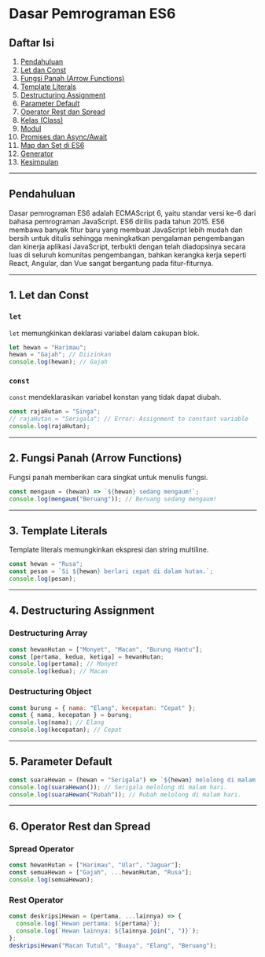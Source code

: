 # Dasar Pemrograman ES6

## Daftar Isi
1. [Pendahuluan](#pendahuluan)
2. [Let dan Const](#let-dan-const)
3. [Fungsi Panah (Arrow Functions)](#fungsi-panah-arrow-functions)
4. [Template Literals](#template-literals)
5. [Destructuring Assignment](#destructuring-assignment)
6. [Parameter Default](#parameter-default)
7. [Operator Rest dan Spread](#operator-rest-dan-spread)
8. [Kelas (Class)](#kelas-class)
9. [Modul](#modul)
10. [Promises dan Async/Await](#promises-dan-asyncawait)
11. [Map dan Set di ES6](#map-dan-set-di-es6)
12. [Generator](#generator)
13. [Kesimpulan](#kesimpulan)

---

## Pendahuluan
Dasar pemrograman ES6 adalah ECMAScript 6, yaitu standar versi ke-6 dari bahasa pemrograman JavaScript. ES6 dirilis pada tahun 2015. ES6 membawa banyak fitur baru yang membuat JavaScript lebih mudah dan bersih untuk ditulis sehingga meningkatkan pengalaman pengembangan dan kinerja aplikasi JavaScript, terbukti dengan telah diadopsinya secara luas di seluruh komunitas pengembangan, bahkan kerangka kerja seperti React, Angular, dan Vue sangat bergantung pada fitur-fiturnya.

---

## 1. Let dan Const
### `let`
`let` memungkinkan deklarasi variabel dalam cakupan blok.
```js
let hewan = "Harimau";
hewan = "Gajah"; // Diizinkan
console.log(hewan); // Gajah
```

### `const`
`const` mendeklarasikan variabel konstan yang tidak dapat diubah.
```js
const rajaHutan = "Singa";
// rajaHutan = "Serigala"; // Error: Assignment to constant variable
console.log(rajaHutan);
```

---

## 2. Fungsi Panah (Arrow Functions)
Fungsi panah memberikan cara singkat untuk menulis fungsi.
```js
const mengaum = (hewan) => `${hewan} sedang mengaum!`;
console.log(mengaum("Beruang")); // Beruang sedang mengaum!
```

---

## 3. Template Literals
Template literals memungkinkan ekspresi dan string multiline.
```js
const hewan = "Rusa";
const pesan = `Si ${hewan} berlari cepat di dalam hutan.`;
console.log(pesan);
```

---

## 4. Destructuring Assignment
### Destructuring Array
```js
const hewanHutan = ["Monyet", "Macan", "Burung Hantu"];
const [pertama, kedua, ketiga] = hewanHutan;
console.log(pertama); // Monyet
console.log(kedua); // Macan
```

### Destructuring Object
```js
const burung = { nama: "Elang", kecepatan: "Cepat" };
const { nama, kecepatan } = burung;
console.log(nama); // Elang
console.log(kecepatan); // Cepat
```

---

## 5. Parameter Default
```js
const suaraHewan = (hewan = "Serigala") => `${hewan} melolong di malam hari.`;
console.log(suaraHewan()); // Serigala melolong di malam hari.
console.log(suaraHewan("Rubah")); // Rubah melolong di malam hari.
```

---

## 6. Operator Rest dan Spread
### Spread Operator
```js
const hewanHutan = ["Harimau", "Ular", "Jaguar"];
const semuaHewan = ["Gajah", ...hewanHutan, "Rusa"];
console.log(semuaHewan);
```

### Rest Operator
```js
const deskripsiHewan = (pertama, ...lainnya) => {
  console.log(`Hewan pertama: ${pertama}`);
  console.log(`Hewan lainnya: ${lainnya.join(", ")}`);
};
deskripsiHewan("Macan Tutul", "Buaya", "Elang", "Beruang");
```
